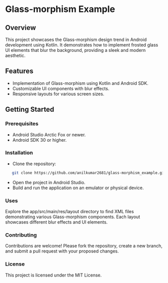 # Glass-morphism Example

## Overview

This project showcases the Glass-morphism design trend in Android development using Kotlin. It demonstrates how to implement frosted glass UI elements that blur the background, providing a sleek and modern aesthetic.

## Features

- Implementation of Glass-morphism using Kotlin and Android SDK.
- Customizable UI components with blur effects.
- Responsive layouts for various screen sizes.

## Getting Started

### Prerequisites

- Android Studio Arctic Fox or newer.
- Android SDK 30 or higher.

### Installation

- Clone the repository:

```bash
   git clone https://github.com/anilkumar2681/glass-morphism_example.git
```
- Open the project in Android Studio.
- Build and run the application on an emulator or physical device.

### Uses
Explore the app/src/main/res/layout directory to find XML files demonstrating various Glass-morphism components. Each layout showcases different blur effects and UI elements.

### Contributing
Contributions are welcome! Please fork the repository, create a new branch, and submit a pull request with your proposed changes.

### License
This project is licensed under the MIT License.
